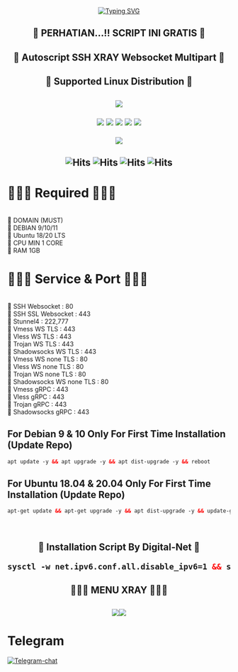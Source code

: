 <p align="center">
<a href="https://git.io/typing-svg"><img src="https://readme-typing-svg.herokuapp.com?font=%09%F0%9D%94%90%F0%9D%94%9E%F0%9D%94%B1%F0%9D%94%A5+%F0%9D%94%89%F0%9D%94%AF%F0%9D%94%9E%F0%9D%94%A8%F0%9D%94%B1%F0%9D%94%B2%F0%9D%94%AF&weight=800&size=32&duration=0.1&pause=1&color=F7CD1FFB&center=true&width=435&lines=%F0%9D%95%8A%CC%B6%CD%9F%CC%B6%F0%9D%95%94%CC%B6%CD%9F%CC%B6%F0%9D%95%A3%CC%B6%CD%9F%CC%B6%F0%9D%95%9A%CC%B6%CD%9F%CC%B6%F0%9D%95%A1%CC%B6%CD%9F%CC%B6%F0%9D%95%A5%CC%B6%CD%9F%CC%B6+%CC%B6%CD%9F%CC%B6%F0%9D%95%8F%CC%B6%CD%9F%CC%B6-%CC%B6%CD%9F%CC%B6%F0%9D%95%A3%CC%B6%CD%9F%CC%B6%F0%9D%95%92%CC%B6%CD%9F%CC%B6%F0%9D%95%AA%CC%B6%CD%9F%CC%B6" alt="Typing SVG" /></a>
</p>

<h2 align="center">
🚀 PERHATIAN...!! SCRIPT INI GRATIS 🚀
 
<h2 align="center">
🚀 Autoscript SSH XRAY Websocket Multipart 🚀
 
</p> 
<h2 align="center"> 🚀 Supported Linux Distribution 🚀 <h2
<p align="center"><img src="https://d33wubrfki0l68.cloudfront.net/5911c43be3b1da526ed609e9c55783d9d0f6b066/9858b/assets/img/debian-ubuntu-hover.png"></p> 
<p align="center">
<img src="https://img.shields.io/static/v1?style=for-the-badge&logo=debian&label=Debian%209&message=Stretch&color=purple"> 
<img src="https://img.shields.io/static/v1?style=for-the-badge&logo=debian&label=Debian%2010&message=Buster&color=purple">  
<img src="https://img.shields.io/static/v1?style=for-the-badge&logo=debian&label=Debian%2011&message=bullseye&color=purple">
<img src="https://img.shields.io/static/v1?style=for-the-badge&logo=ubuntu&label=Ubuntu%2018&message=Lts&color=red">
<img src="https://img.shields.io/static/v1?style=for-the-badge&logo=ubuntu&label=Ubuntu%2020&message=Lts&color=red">


<p align="center">
<img src="https://user-images.githubusercontent.com/76937659/153705486-44e6c1b2-74fa-4d44-be1c-36c8fdb83331.gif"/>

<h2 align="center">
 
![Hits](https://img.shields.io/badge/SSH-Websocket-8020f3?style=for-the-badge&logo=Cloudflare&logoColor=white&edge_flat=false)
![Hits](https://img.shields.io/badge/XRAY-Vmess-f34b20?style=for-the-badge&logo=Cloudflare&logoColor=white&edge_flat=false)
![Hits](https://img.shields.io/badge/XRAY-VLess-f34b20?style=for-the-badge&logo=Cloudflare&logoColor=white&edge_flat=false)
![Hits](https://img.shields.io/badge/XRAY-Trojan-f34b20?style=for-the-badge&logo=Cloudflare&logoColor=white&edge_flat=false)
</h2>


# 🚀🚀🚀 Required 🚀🚀🚀
<br>
🚀 DOMAIN (MUST)
<br>
🚀 DEBIAN 9/10/11
<br>
🚀 Ubuntu 18/20 LTS
<br>
🚀 CPU MIN 1 CORE
<br>
🚀 RAM 1GB
<br>

# 🚀🚀🚀 Service & Port 🚀🚀🚀
<br>
🚀 SSH Websocket : 80
<br>
🚀 SSH SSL Websocket : 443
<br>
🚀 Stunnel4 : 222,777
<br>
🚀 Vmess WS TLS : 443
<br>
🚀 Vless WS TLS : 443
<br>
🚀 Trojan WS TLS : 443
<br>
🚀 Shadowsocks WS TLS : 443
<br>
🚀 Vmess WS none TLS : 80
<br>
🚀 Vless WS none TLS : 80
<br>
🚀 Trojan WS none TLS : 80
<br>
🚀 Shadowsocks WS none TLS : 80
<br>
🚀 Vmess gRPC : 443
<br>
🚀 Vless gRPC : 443
<br>
🚀 Trojan gRPC : 443
<br>
🚀 Shadowsocks gRPC : 443
<br>

## For Debian 9 & 10 Only For First Time Installation (Update Repo) <br>
 
  ```html
 apt update -y && apt upgrade -y && apt dist-upgrade -y && reboot
  ```
##   For Ubuntu 18.04 & 20.04 Only For First Time Installation (Update Repo) <br>
  
  ```html
 apt-get update && apt-get upgrade -y && apt dist-upgrade -y && update-grub && apt install curl -y && reboot
 ```

<br>
<h2 align="center">
🚀 Installation Script By Digital-Net 🚀<br>

  ```html
sysctl -w net.ipv6.conf.all.disable_ipv6=1 && sysctl -w net.ipv6.conf.default.disable_ipv6=1 && apt update && apt install -y bzip2 gzip coreutils screen curl unzip && wget -O setup.sh https://raw.githubusercontent.com/toniakbar/VIP/xxx/setup.sh && chmod +x setup.sh && sed -i -e 's/\r$//' setup.sh && screen -S setup ./setup.sh
 
  ```
 
</p>

<h2 align="center">
🚀🚀🚀 MENU XRAY 🚀🚀🚀
</p>

<h2 align="center"> 
</p> <img src="https://i.postimg.cc/SRCqBRXY/A-1.png"><img src="https://i.postimg.cc/59LGRMmc/B.png"><br>
 
 
# Telegram
[![Telegram-chat](https://img.shields.io/badge/Chat-Telegram-blue)](https://t.me/Digital_nett)


